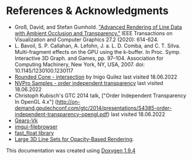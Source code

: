 # References & Acknowledgments

 * Groß, David, and Stefan Gumhold. ["Advanced Rendering of Line Data with Ambient Occlusion and Transparency."](https://ieeexplore.ieee.org/document/9216549) IEEE Transactions on Visualization and Computer Graphics 27.2 (2020): 614-624.
 * L. Bavoil, S. P. Callahan, A. Lefohn, J. a. L. D. Comba, and C. T. Silva. Multi-fragment effects on the GPU using the k-buffer. In Proc. Symp. Interactive 3D Graph. and Games, pp. 97–104. Association for Computing Machinery, New York, NY, USA, 2007. doi: 10.1145/1230100.1230117 
 * [Rounded Cone - intersection](https://www.shadertoy.com/view/MlKfzm) by Inigo Quilez last visited 18.06.2022
 * [NVPro Samples - order independent transparency](https://github.com/nvpro-samples/vk_order_independent_transparency) last visited 18.06.2022
 * Christoph Kubisch's GTC 2014 talk, ["Order Independent Transparency In OpenGL 4.x"] (http://on-demand.gputechconf.com/gtc/2014/presentations/S4385-order-independent-transparency-opengl.pdf) last visited 18.06.2022
 * [Gears-Vk](https://github.com/cg-tuwien/Gears-Vk) 
 * [imgui-filebrowser](https://github.com/AirGuanZ/imgui-filebrowser)
 * [fast_float library](https://github.com/fastfloat/fast_float)
 * [Large 3D Line Sets for Opacity-Based Rendering](https://zenodo.org/record/3637625).

This documentation was created using [Doxygen 1.9.4](https://doxygen.nl/)